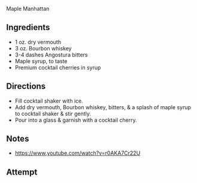 Maple Manhattan

## Ingredients
* 1 oz. dry vermouth 
* 3 oz. Bourbon whiskey 
* 3-4 dashes Angostura bitters
* Maple syrup, to taste 
* Premium cocktail cherries in syrup 

## Directions
* Fill cocktail shaker with ice.
* Add dry vermouth, Bourbon whiskey, bitters, & a splash of maple syrup to  cocktail shaker & stir gently. 
* Pour into a glass & garnish with a cocktail cherry. 

## Notes
* https://www.youtube.com/watch?v=r0AKA7Cr22U

## Attempt
